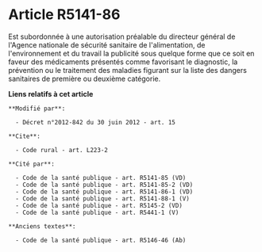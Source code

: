 # Article R5141-86

Est subordonnée à une autorisation préalable du directeur général de l'Agence nationale de sécurité sanitaire de
l'alimentation, de l'environnement et du travail la publicité sous quelque forme que ce soit en faveur des médicaments
présentés comme favorisant le diagnostic, la prévention ou le traitement des maladies figurant sur la liste des dangers
sanitaires de première ou deuxième catégorie.

**Liens relatifs à cet article**

	**Modifié par**:

	  - Décret n°2012-842 du 30 juin 2012 - art. 15

	**Cite**:

	  - Code rural - art. L223-2

	**Cité par**:

	  - Code de la santé publique - art. R5141-85 (VD)
	  - Code de la santé publique - art. R5141-85-2 (VD)
	  - Code de la santé publique - art. R5141-86-1 (VD)
	  - Code de la santé publique - art. R5141-88-1 (V)
	  - Code de la santé publique - art. R5145-2 (VD)
	  - Code de la santé publique - art. R5441-1 (V)

	**Anciens textes**:

	  - Code de la santé publique - art. R5146-46 (Ab)
